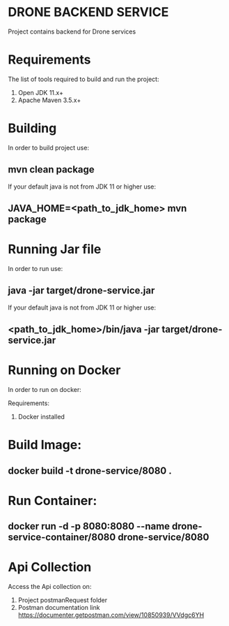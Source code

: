 # DRONE BACKEND SERVICE

Project contains backend for Drone services


#  Requirements

The list of tools required to build and run the project:

1. Open JDK 11.x+
2. Apache Maven 3.5.x+


# Building
In order to build project use:
 ## mvn clean package
If your default java is not from JDK 11 or higher use:
 ## JAVA_HOME=<path_to_jdk_home> mvn package

# Running Jar file
In order to run  use:
## java -jar target/drone-service.jar
If your default java is not from JDK 11 or higher use:
## <path_to_jdk_home>/bin/java -jar target/drone-service.jar

# Running on Docker

In order to run on docker:

Requirements:
 1. Docker installed

# Build Image:
 ## docker build -t drone-service/8080 .
 
# Run Container:
  ## docker run -d -p 8080:8080  --name drone-service-container/8080 drone-service/8080
  
# Api Collection
  
 Access the Api collection on: 
 
   1. Project postmanRequest folder
   2. Postman documentation link https://documenter.getpostman.com/view/10850939/VVdgc6YH
 
